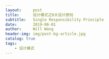 ```yaml
---
layout:     post
title:      设计模式之6大设计原则
subtitle:   Single Responsibility Principle
date:       2019-06-01
author:     Will Wang
header-img: img/post-bg-article.jpg
catalog: true
tags:
    - 设计模式
---
```



